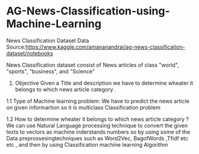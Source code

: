 # AG-News-Classification-using-Machine-Learning
News Classification Dataset
Data Source:https://www.kaggle.com/amananandrai/ag-news-classification-dataset/notebooks

News Classification dataset consist of News articles of class "world", "sports", "business", and "Science"
1. Objective
Given a Title and description we have to determine wheater it belongs to which news article category .

1.1 Type of Machine learning problem:
We have to predict the news article on given informartion so it is multiclass Classification problem

1.2 How to determine wheater it belongs to which news article category ?
We can use Natural Language processing technique to convert the given texts to vectors as machine inderstands numbers so by using some of the Data preprossesingtechniques such as Word2Vec, BagofWords ,Tfidf etc etc , and then by using Classification machine learning Algorithm
